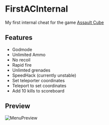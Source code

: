 # FirstACInternal
My first internal cheat for the game [Assault Cube](https://assault.cubers.net/)

## Features
* Godmode
* Unlimited Ammo
* No recoil
* Rapid fire
* Unlimted grenades
* SpeedHack (currently unstable)
* Set teleporter coordinates
* Teleport to set coordinates
* Add 10 kills to scoreboard

## Preview
![MenuPreview](https://i.imgur.com/vUMZuIY.jpg)
